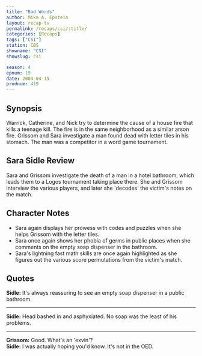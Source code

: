 ```yaml
---
title: "Bad Words"
author: Mika A. Epstein
layout: recap-tv
permalink: /recaps/csi/:title/
categories: [Recaps]
tags: ["CSI"]
station: CBS
showname: "CSI"
showslug: csi

season: 4
epnum: 19
date: 2004-04-15
prodnum: 419  
---
```


## Synopsis

Warrick, Catherine, and Nick try to determine the cause of a house fire that kills a teenage kill. The fire is in the same neighborhood as a similar arson fire. Grissom and Sara investigate a man found dead with letter tiles in his stomach. The man was a competitor in a word game tournament.

## Sara Sidle Review

Sara and Grissom investigate the death of a man in a hotel bathroom, which leads them to a Logos tournament taking place there. She and Grissom interview the various players, and later she 'decodes' the victim's notes on the match.

## Character Notes

* Sara again displays her prowess with codes and puzzles when she helps Grissom with the letter tiles.  
* Sara once again shows her phobia of germs in public places when she comments on the empty soap dispenser in the bathroom.  
* Sara's lightning fast math skills are once again highlighted as she figures out the various score permutations from the victim's match.

## Quotes

**Sidle:** It's always reassuring to see an empty soap dispenser in a public bathroom.  

- - -

**Sidle:** Head bashed in and asphyxiated. No soap was the least of his problems.
  
- - -

**Grissom:** Good. What's an 'exvin'?  
**Sidle:** I was actually hoping you'd know. It's not in the OED.